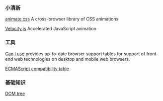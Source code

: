 
### 小清新

[animate.css](https://daneden.github.io/animate.css) A cross-browser library of CSS animations

[Velocity.js](http://velocityjs.org) Accelerated JavaScript animation


### 工具
[Can I use](https://caniuse.com) provides up-to-date browser support tables for support of front-end web technologies on desktop and mobile web browsers.

[ECMAScript compatibility table](https://kangax.github.io/compat-table/es6/)  


### 基础知识
        
[DOM tree](https://javascript.info/dom-nodes)  
